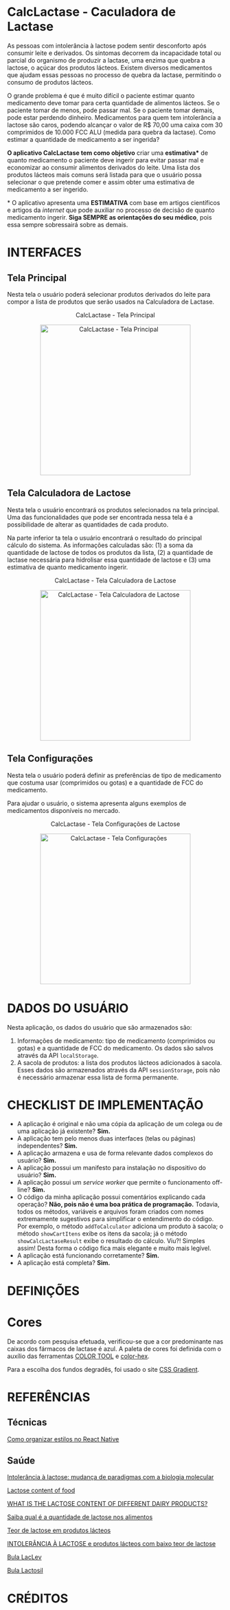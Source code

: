 # CalcLactase - Caculadora de Lactase

As pessoas com intolerância à lactose podem sentir desconforto após consumir leite e derivados. Os sintomas decorrem da incapacidade total ou parcial do organismo de produzir a lactase, uma enzima que quebra a lactose, o açúcar dos produtos lácteos. Existem diversos medicamentos que ajudam essas pessoas no processo de quebra da lactase, permitindo o consumo de produtos lácteos.

O grande problema é que é muito difícil o paciente estimar quanto medicamento deve tomar para certa quantidade de alimentos lácteos. Se o paciente tomar de menos, pode passar mal. Se o paciente tomar demais, pode estar perdendo dinheiro. Medicamentos para quem tem intolerância a lactose são caros, podendo alcançar o valor de R\$ 70,00 uma caixa com 30 comprimidos de 10.000 FCC ALU (medida para quebra da lactase). Como estimar a quantidade de medicamento a ser ingerida?

**O aplicativo CalcLactase tem como objetivo** criar uma **estimativa\*** de quanto medicamento o paciente deve ingerir para evitar passar mal e economizar ao consumir alimentos derivados do leite. Uma lista dos produtos lácteos mais comuns será listada para que o usuário possa selecionar o que pretende comer e assim obter uma estimativa de medicamento a ser ingerido.

\* O aplicativo apresenta uma **ESTIMATIVA** com base em artigos científicos e artigos da _internet_ que pode auxiliar no processo de decisão de quanto medicamento ingerir. **Siga SEMPRE as orientações do seu médico**, pois essa sempre sobressairá sobre as demais.

# INTERFACES

## Tela Principal

Nesta tela o usuário poderá selecionar produtos derivados do leite para compor a lista de produtos que serão usados na Calculadora de Lactase.

<p align="center">CalcLactase - Tela Principal</p>
<p align="center">
  <img src="https://i.imgur.com/kviqOKv.jpg"  width="350" title="CalcLactase - Tela Principal">
</p>

## Tela Calculadora de Lactose

Nesta tela o usuário encontrará os produtos selecionados na tela principal. Uma das funcionalidades que pode ser encontrada nessa tela é a possibilidade de alterar as quantidades de cada produto.

Na parte inferior ta tela o usuário encontrará o resultado do principal cálculo do sistema. As informações calculadas são: (1) a soma da quantidade de lactose de todos os produtos da lista, (2) a quantidade de lactase necessária para hidrolisar essa quantidade de lactose e (3) uma estimativa de quanto medicamento ingerir.

<p align="center">CalcLactase - Tela Calculadora de Lactose</p>
<p align="center">
  <img src="https://i.imgur.com/buWzdLn.jpg"  width="350" title="CalcLactase - Tela Calculadora de Lactose">
</p>


## Tela Configurações

Nesta tela o usuário poderá definir as preferências de tipo de medicamento que costuma usar (comprimidos ou gotas) e a quantidade de FCC do medicamento.

Para ajudar o usuário, o sistema apresenta alguns exemplos de medicamentos disponíveis no mercado.

<p align="center">CalcLactase - Tela Configurações de Lactose</p>
<p align="center">
  <img src="https://i.imgur.com/8EUhdHD.jpg"  width="350" title="CalcLactase - Tela Configurações">
</p>

# DADOS DO USUÁRIO

Nesta aplicação, os dados do usuário que são armazenados são:

1. Informações de medicamento: tipo de medicamento (comprimidos ou gotas) e a quantidade de FCC do medicamento. Os dados são salvos através da API `localStorage`. 
2. A sacola de produtos: a lista dos produtos lácteos adicionados à sacola. Esses dados são armazenados através da API `sessionStorage`, pois não é necessário armazenar essa lista de forma permanente.


# CHECKLIST DE IMPLEMENTAÇÃO

- A aplicação é original e não uma cópia da aplicação de um colega ou de uma aplicação já existente? **Sim.**
- A aplicação tem pelo menos duas interfaces (telas ou páginas) independentes? **Sim.**
- A aplicação armazena e usa de forma relevante dados complexos do usuário? **Sim.**
- A aplicação possui um manifesto para instalação no dispositivo do usuário? **Sim.**
- A aplicação possui um _service worker_ que permite o funcionamento off-line? **Sim.**
- O código da minha aplicação possui comentários explicando cada operação? **Não, pois não é uma boa prática de programação.** Todavia, todos os métodos, variáveis e arquivos foram criados com nomes extremamente sugestivos para simplificar o entendimento do código. Por exemplo, o método `addToCalculator` adiciona um produto à sacola; o método `showCartItens` exibe os itens da sacola; já o método `showCalcLactaseResult` exibe o resultado do cálculo. Viu?! Simples assim! Desta forma o código fica mais elegante e muito mais legível.
- A aplicação está funcionando corretamente? **Sim.**
- A aplicação está completa? **Sim.**


# DEFINIÇÕES

# Cores

De acordo com pesquisa efetuada, verificou-se que a cor predominante nas caixas dos fármacos de lactase é azul. A paleta de cores foi definida com o auxílio das ferramentas [COLOR TOOL](https://material.io/resources/color/#!/?view.left=0&view.right=0&primary.color=0091ea&primary.text.color=000000&secondary.color=80D8FF) e [color-hex](https://www.color-hex.com/).

Para a escolha dos fundos degradês, foi usado o site [CSS Gradient](https://cssgradient.io/).

# REFERÊNCIAS

## Técnicas

[Como organizar estilos no React Native](https://blog.rocketseat.com.br/como-organizar-estilos-no-react-native/)


## Saúde

[Intolerância à lactose: mudança de paradigmas com a biologia molecular](https://doi.org/10.1590/S0104-42302010000200025)

[Lactose content of food](https://foodintolerances.org/lactose-content-of-food/)

[WHAT IS THE LACTOSE CONTENT OF DIFFERENT DAIRY PRODUCTS?](https://www.dairy.com.au/dairy-matters/you-ask-we-answer/what-is-the-lactose-content-of-different-dairy-products)

[Saiba qual é a quantidade de lactose nos alimentos](https://www.tuasaude.com/saiba-qual-e-a-quantidade-de-lactose-nos-alimentos/)

[Teor de lactose em produtos lácteos](https://semlactose.com/2008/02/03/teor-de-lactose-em-produtos-lacteos/)

[INTOLERÂNCIA À LACTOSE e produtos lácteos com baixo teor de lactose](http://insumos.com.br/aditivos_e_ingredientes/materias/143.pdf)

[Bula LacLev](https://www.facebook.com/sitesemlactose/photos/a.10150462711649885/10156591574369885/?type=3)

[Bula Lactosil](https://www.diabeteservice.com.br/lactosil-10-000-fcc-alu-60g.html)


# CRÉDITOS
